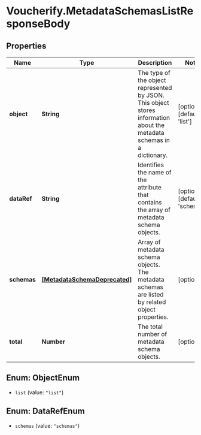 # Voucherify.MetadataSchemasListResponseBody

## Properties

Name | Type | Description | Notes
------------ | ------------- | ------------- | -------------
**object** | **String** | The type of the object represented by JSON. This object stores information about the metadata schemas in a dictionary. | [optional] [default to &#39;list&#39;]
**dataRef** | **String** | Identifies the name of the attribute that contains the array of metadata schema objects. | [optional] [default to &#39;schemas&#39;]
**schemas** | [**[MetadataSchemaDeprecated]**](MetadataSchemaDeprecated.md) | Array of metadata schema objects. The metadata schemas are listed by related object properties. | [optional] 
**total** | **Number** | The total number of metadata schema objects. | [optional] 



## Enum: ObjectEnum


* `list` (value: `"list"`)





## Enum: DataRefEnum


* `schemas` (value: `"schemas"`)




